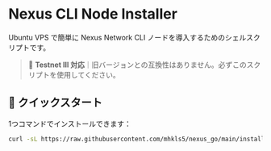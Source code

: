 # Nexus CLI Node Installer

Ubuntu VPS で簡単に Nexus Network CLI ノードを導入するためのシェルスクリプトです。

> 🔔 **Testnet III 対応**｜旧バージョンとの互換性はありません。必ずこのスクリプトを使用してください。

## 🚀 クイックスタート

1つコマンドでインストールできます：

```bash
curl -sL https://raw.githubusercontent.com/mhkls5/nexus_go/main/install.sh | bash


